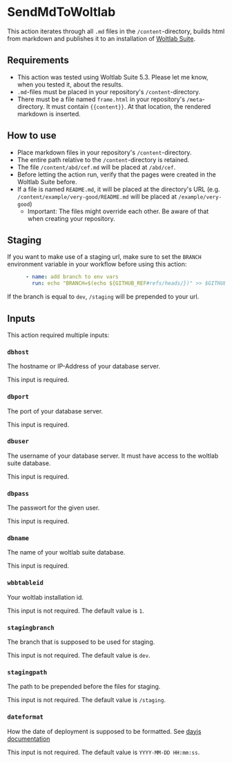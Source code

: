 # SendMdToWoltlab

This action iterates through all `.md` files in the `/content`-directory, builds html from markdown and publishes it to an installation of [Woltlab Suite](https://woltlab.com).

## Requirements

- This action was tested using Woltlab Suite 5.3. Please let me know, when you tested it, about the results.
- `.md`-files must be placed in your repository's `/content`-directory.
- There must be a file named `frame.html` in your repository's `/meta`-directory. It must contain `{{content}}`. At that location, the rendered markdown is inserted.

## How to use

- Place markdown files in your repository's `/content`-directory.
- The entire path relative to the `/content`-directory is retained.
- The file `/content/abd/cef.md` will be placed at `/abd/cef`.
- Before letting the action run, verify that the pages were created in the Woltlab Suite before.
- If a file is named `README.md`, it will be placed at the directory's URL (e.g. `/content/example/very-good/README.md` will be placed at `/example/very-good`)
  - Important: The files might override each other. Be aware of that when creating your repository.

## Staging

If you want to make use of a staging url, make sure to set the `BRANCH` environment variable in your workflow before using this action:

```yaml
      - name: add branch to env vars
        run: echo "BRANCH=$(echo ${GITHUB_REF#refs/heads/})" >> $GITHUB_ENV
```

If the branch is equal to `dev`, `/staging` will be prepended to your url.

## Inputs

This action required multiple inputs:

### `dbhost`

The hostname or IP-Address of your database server.

This input is required.

### `dbport`

The port of your database server.

This input is required.

### `dbuser`

The username of your database server. It must have access to the woltlab suite database.

This input is required.

### `dbpass`

The passwort for the given user.

This input is required.

### `dbname`

The name of your woltlab suite database.

This input is required.

### `wbbtableid`

Your woltlab installation id.

This input is not required.
The default value is `1`.

### `stagingbranch`

The branch that is supposed to be used for staging.

This input is not required.
The default value is `dev`.

### `stagingpath`

The path to be prepended before the files for staging.

This input is not required.
The default value is `/staging`.

### `dateformat`

How the date of deployment is supposed to be formatted. See [dayjs documentation](https://day.js.org/docs/en/display/format)

This input is not required.
The default value is `YYYY-MM-DD HH:mm:ss`.
